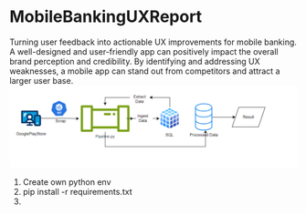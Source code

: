# MobileBankingUXReport
Turning user feedback into actionable UX improvements for mobile banking.
A well-designed and user-friendly app can positively impact the overall brand perception and credibility. 
By identifying and addressing UX weaknesses, a mobile app can stand out from competitors and attract a larger user base. 
![Overview of Project Workflow](image.png)

1. Create own python env
2. pip install -r requirements.txt
3. 


